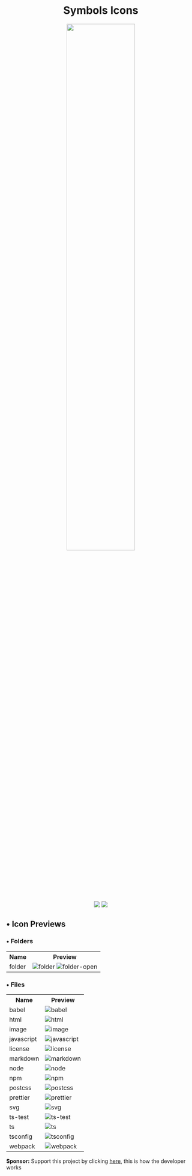 <div align="center">
 <h1>Symbols Icons</h1>
 <img src="https://raw.githubusercontent.com/sebastianjnuwu/acode-plugins/dev/packages/symbols-icons/icon.png" width="60%" />
</div>

<div align="center"> 
  <img src="https://img.shields.io/badge/License-Apache%202.0-black.svg"/>
  <img src="https://img.shields.io/badge/Version-v1.0.0-black"/>
</div>

<h2>• Icon Previews</h2>

<h3>• Folders</h3>
<table>
  <tr>
    <th>Name</th>
    <th>Preview</th>
  </tr>
  <tr>
    <td>folder</td>
    <td><img src="https://raw.githubusercontent.com/sebastianjnuwu/acode-plugins/dev/packages/symbols-icons/icons/folders/folder.svg" alt="folder"/> <img src="https://raw.githubusercontent.com/sebastianjnuwu/acode-plugins/dev/packages/symbols-icons/icons/folders/folder-open.svg" alt="folder-open"/></td>
  </tr>
</table>

<h3>• Files</h3>
<table>
  <tr>
    <th>Name</th>
    <th>Preview</th>
  </tr>
  <tr>
    <td>babel</td>
    <td><img src="https://raw.githubusercontent.com/sebastianjnuwu/acode-plugins/dev/packages/symbols-icons/icons/files/babel.svg" alt="babel"/></td>
  </tr>
  <tr>
    <td>html</td>
    <td><img src="https://raw.githubusercontent.com/sebastianjnuwu/acode-plugins/dev/packages/symbols-icons/icons/files/code-orange.svg" alt="html"/></td>
  </tr>
  <tr>
    <td>image</td>
    <td><img src="https://raw.githubusercontent.com/sebastianjnuwu/acode-plugins/dev/packages/symbols-icons/icons/files/image.svg" alt="image"/></td>
  </tr>
  <tr>
    <td>javascript</td>
    <td><img src="https://raw.githubusercontent.com/sebastianjnuwu/acode-plugins/dev/packages/symbols-icons/icons/files/js.svg" alt="javascript"/></td>
  </tr>
  <tr>
    <td>license</td>
    <td><img src="https://raw.githubusercontent.com/sebastianjnuwu/acode-plugins/dev/packages/symbols-icons/icons/files/license.svg" alt="license"/></td>
  </tr>
  <tr>
    <td>markdown</td>
    <td><img src="https://raw.githubusercontent.com/sebastianjnuwu/acode-plugins/dev/packages/symbols-icons/icons/files/markdown.svg" alt="markdown"/></td>
  </tr>
  <tr>
    <td>node</td>
    <td><img src="https://raw.githubusercontent.com/sebastianjnuwu/acode-plugins/dev/packages/symbols-icons/icons/files/node.svg" alt="node"/></td>
  </tr>
  <tr>
    <td>npm</td>
    <td><img src="https://raw.githubusercontent.com/sebastianjnuwu/acode-plugins/dev/packages/symbols-icons/icons/files/npm.svg" alt="npm"/></td>
  </tr>
  <tr>
    <td>postcss</td>
    <td><img src="https://raw.githubusercontent.com/sebastianjnuwu/acode-plugins/dev/packages/symbols-icons/icons/files/postcss.svg" alt="postcss"/></td>
  </tr>
  <tr>
    <td>prettier</td>
    <td><img src="https://raw.githubusercontent.com/sebastianjnuwu/acode-plugins/dev/packages/symbols-icons/icons/files/prettier.svg" alt="prettier"/></td>
  </tr>
  <tr>
    <td>svg</td>
    <td><img src="https://raw.githubusercontent.com/sebastianjnuwu/acode-plugins/dev/packages/symbols-icons/icons/files/svg.svg" alt="svg"/></td>
  </tr>
  <tr>
    <td>ts-test</td>
    <td><img src="https://raw.githubusercontent.com/sebastianjnuwu/acode-plugins/dev/packages/symbols-icons/icons/files/ts-test.svg" alt="ts-test"/></td>
  </tr>
  <tr>
    <td>ts</td>
    <td><img src="https://raw.githubusercontent.com/sebastianjnuwu/acode-plugins/dev/packages/symbols-icons/icons/files/ts.svg" alt="ts"/></td>
  </tr>
  <tr>
    <td>tsconfig</td>
    <td><img src="https://raw.githubusercontent.com/sebastianjnuwu/acode-plugins/dev/packages/symbols-icons/icons/files/tsconfig.svg" alt="tsconfig"/></td>
  </tr>
  <tr>
    <td>webpack</td>
    <td><img src="https://raw.githubusercontent.com/sebastianjnuwu/acode-plugins/dev/packages/symbols-icons/icons/files/webpack.svg" alt="webpack"/></td>
  </tr>
</table>

<strong>Sponsor:</strong> Support this project by clicking [here](https://github.com/sponsors/sebastianjnuwu), this is how the developer works
